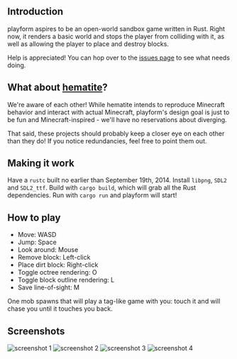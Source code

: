 ## Introduction

playform aspires to be an open-world sandbox game written in Rust.
Right now, it renders a basic world and stops the player from colliding
with it, as well as allowing the player to place and destroy blocks.

Help is appreciated! You can hop over to the [issues page](https://github.com/bfops/playform/issues) to see what needs doing.

## What about [hematite](https://github.com/PistonDevelopers/hematite)?

We're aware of each other! While hematite intends to reproduce Minecraft behavior and interact with actual Minecraft, playform's design goal is just to be fun and Minecraft-inspired - we'll have no reservations about diverging.

That said, these projects should probably keep a closer eye on each other than they do! If you notice redundancies, feel free to point them out.

## Making it work

Have a `rustc` built no earlier than September 19th, 2014.
Install `libpng`, `SDL2` and `SDL2_ttf`.
Build with `cargo build`, which will grab all the Rust dependencies.
Run with `cargo run` and playform will start!

## How to play

  * Move: WASD
  * Jump: Space
  * Look around: Mouse
  * Remove block: Left-click
  * Place dirt block: Right-click
  * Toggle octree rendering: O
  * Toggle block outline rendering: L
  * Save line-of-sight: M

One mob spawns that will play a tag-like game with you: touch it and will chase you until it touches you back.

## Screenshots

![screenshot 1](/../screenshots/screenshots/screenshot1.png?raw=true)
![screenshot 2](/../screenshots/screenshots/screenshot2.png?raw=true)
![screenshot 3](/../screenshots/screenshots/screenshot3.png?raw=true)
![screenshot 4](/../screenshots/screenshots/screenshot4.png?raw=true)
